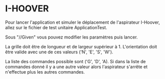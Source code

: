 # I-HOOVER

Pour lancer l'application et simuler le déplacement de l'aspirateur I-Hoover, allez sur le fichier de test unitaire ApplicationTest.

Sous "//Given" vous pouvez modifier les paramètres puis lancer.

La grille doit être de longueur et de largeur supérieur à 1. 
L'orientation doit être valide avec une de ces valeurs ('N', 'E', 'S', 'W').

La liste des commandes possible sont ('G', 'D', 'A). Si dans la liste de commandes donné il y a une autre valeur alors l'aspirateur s'arrête et n'effectue plus les autres commandes.






